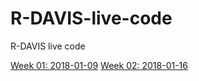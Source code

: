 # R-DAVIS-live-code
R-DAVIS live code

[Week 01: 2018-01-09](https://dl.dropboxusercontent.com/s/odkuptfvl5kqskt/2018-R-DAVIS-w1.R?dl=0)
[Week 02: 2018-01-16](https://dl.dropboxusercontent.com/s/nd15b2o4rojq83f/2018-R-DAVIS-w02.R?dl=0)